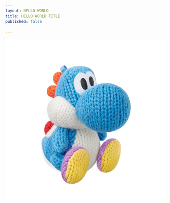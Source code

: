 ```yaml
---
layout: HELLO WORLD
title: HELLO WORLD TITLE
published: false

---
```

![](/uploads/pTRU1-22201275enh-z6.jpg)